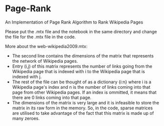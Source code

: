 # Page-Rank
An Implementation of Page Rank Algorithm to Rank Wikipedia Pages

Please put the .mtx file and the notebook in the same directory and change the file for the .mtx file in the code. 

More about the web-wikipedia2009.mtx:
  - The second line contains the dimensions of the matrix that represents the network of Wikipedia pages.
  - Entry (i,j) of this matrix represents the number of links going from the Wikipedia page that is indexed with i to the Wikipedia page that is indexed with j.
  - The rest of the file can be thought of as a dictionary {i:n} where i is a Wikipedia page's index and n is the number of links coming into that page from other Wikipedia pages. If an index is ommitted, it means that there are 0 links coming into that page.
  - The dimensions of the matrix is very large and it is infeasible to store the matrix in its raw form in the memory. So, in the code, sparse matrices are utilised to take advantage of the fact that this matrix is made up of many zeroes.
